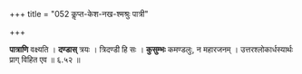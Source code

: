 +++
title = "052 कॢप्त-केश-नख-श्मश्रुः पात्री"

+++


**पात्राणि** वक्ष्यति । **दण्डास्** त्रयः । त्रिदण्डी हि सः । **कुसुम्भः** कमण्डलुः, न महारजनम् । उत्तरश्लोकार्धस्यार्थः प्राग् विहित एव ॥ ६.५२ ॥